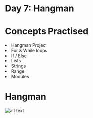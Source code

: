 # Day 7: Hangman

# Concepts Practised
<li> Hangman Project </li>
<li> For & While loops </li>
<li> If / Else </li>
<li> Lists </li>
<li> Strings </li>
<li> Range </li>
<li> Modules </li>

# Hangman
![alt text](https://github.com/marroth2808/100-Days-of-Code-The-Complete-Python-Pro-Bootcamp/blob/main/Day%2007/Hangman.gif)


